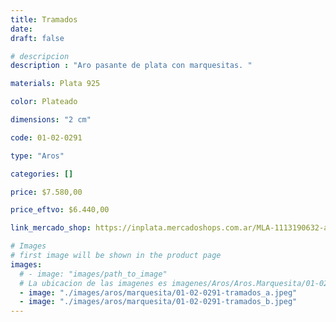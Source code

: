 ```yaml
---
title: Tramados
date: 
draft: false

# descripcion
description : "Aro pasante de plata con marquesitas. "

materials: Plata 925

color: Plateado

dimensions: "2 cm"

code: 01-02-0291

type: "Aros"

categories: []

price: $7.580,00

price_eftvo: $6.440,00

link_mercado_shop: https://inplata.mercadoshops.com.ar/MLA-1113190632-aros-plata-925-tramados-_JM

# Images
# first image will be shown in the product page
images:
  # - image: "images/path_to_image"
  # La ubicacion de las imagenes es imagenes/Aros/Aros.Marquesita/01-02-0291-tramados
  - image: "./images/aros/marquesita/01-02-0291-tramados_a.jpeg"
  - image: "./images/aros/marquesita/01-02-0291-tramados_b.jpeg"
---
```

